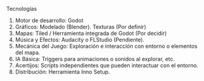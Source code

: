 Tecnologías
1)	Motor de desarrollo: Godot
2)	Gráficos: Modelado (Blender). Texturas (Por definir)
3)	Mapas: Tiled / Herramienta integrada de Godot (Por decidir)
4)	Música y Efectos: Audacity o FLStudio (Pendiente).
5)	Mecánica del Juego: Exploración e interacción con entorno o elementos del mapa.
6)	IA Básica: Triggers para animaciones o sonidos al explorar, etc.
7)	Acertijos: Scripts independientes que pueden interactuar con el entorno.
8)	Distribución: Herramienta Inno Setup.